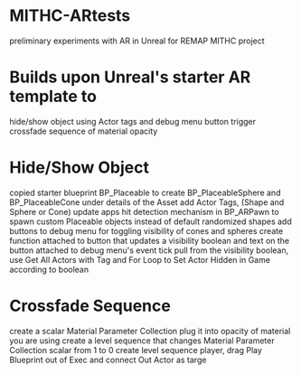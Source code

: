# MITHC-ARtests
preliminary experiments with AR in Unreal for REMAP MITHC project

# Builds upon Unreal's starter AR template to 
  hide/show object using Actor tags and debug menu button 
  trigger crossfade sequence of material opacity
  
# Hide/Show Object
  copied starter blueprint BP_Placeable to create BP_PlaceableSphere and BP_PlaceableCone
  under details of the Asset add Actor Tags, (Shape and Sphere or Cone)
  update apps hit detection mechanism in BP_ARPawn to spawn custom Placeable objects instead of default randomized shapes
  add buttons to debug menu for toggling visibility of cones and spheres
    create function attached to button that updates a visibility boolean and text on the button
    attached to debug menu's event tick pull from the visibility boolean, use Get All Actors with Tag and For Loop to Set Actor Hidden in Game according to boolean


# Crossfade Sequence
  create a scalar Material Parameter Collection
  plug it into opacity of material you are using
  create a level sequence that changes Material Parameter Collection scalar from 1 to 0
  create level sequence player, drag Play Blueprint out of Exec and connect Out Actor as targe
